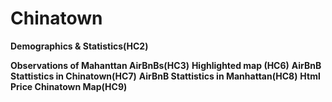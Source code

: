 # Chinatown

**Demographics & Statistics(HC2)**

**Observations of Mahanttan AirBnBs(HC3)**
**Highlighted map (HC6)**
**AirBnB Stattistics in Chinatown(HC7)**
**AirBnB Stattistics in Manhattan(HC8)**
**Html Price Chinatown Map(HC9)**
